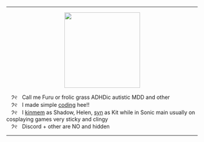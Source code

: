 ***
<p align="center">
<img src="https://media.discordapp.net/attachments/1196764336656502797/1241297280850727002/Untitled84_20240518145141.png?ex=6649afad&is=66485e2d&hm=f637998f113378276847281772941bb813b07f79673a3576b096dad1c544493e&"<width="199" height="199">
</p>

ㅤ𑁘୧ㅤCall me Furu or frolic grass ADHDic autistic MDD and other
\
ㅤ𑁘୧ㅤI made simple [coding](https://replit.com/@sebastiansis/twinkl) hee!!
\
ㅤ𑁘୧ㅤI [kinmem](https://fkin.carrd.co/#two) as Shadow, Helen, [syn](https://fkin.carrd.co/#two) as Kit while in Sonic main usually on cosplaying games very sticky and clingy
\
ㅤ𑁘୧ㅤDiscord + other are NO and hidden
***
